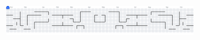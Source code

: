 <picture>
  <source media="(prefers-color-scheme: dark)" srcset="https://raw.githubusercontent.com/Shriti08/Shriti08/output/pacman-contribution-graph-dark.svg">
  <source media="(prefers-color-scheme: light)" srcset="https://raw.githubusercontent.com/Shriti08/Shriti08/output/pacman-contribution-graph.svg">
  <img alt="pacman contribution graph" src="https://raw.githubusercontent.com/Shriti08/Shriti08/output/pacman-contribution-graph.svg">
</picture>

###
